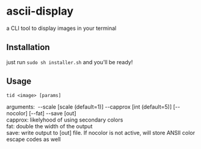 # ascii-display
a CLI tool to display images in your terminal

## Installation

just run `sudo sh installer.sh` and you'll be ready!

## Usage

`tid <image> [params]`

arguments: <image> --scale [scale (default=1)] --capprox [int (default=5)] [--nocolor] [--fat] --save [out] </br>
            capprox: likelyhood of using secondary colors</br>
            fat: double the width of the output</br>
            save: write output to [out] file. If nocolor is not active, will store ANSII color escape codes as well
